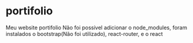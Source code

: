# portifolio
Meu website portifolio
Não foi possivel adicionar o node_modules, foram instalados o bootstrap(Não foi utilizado), react-router, e o react
